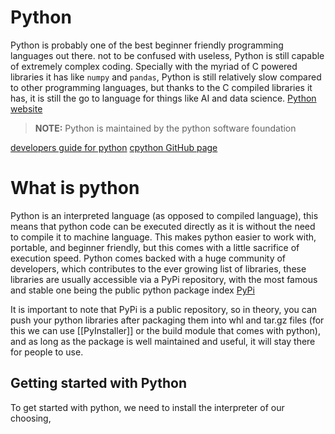 # Python
Python is probably one of the best beginner friendly programming languages out there. not to be confused with useless, Python is still capable of extremely complex coding. Specially with the myriad of C powered libraries it has like `numpy` and `pandas`, Python is still relatively slow compared to other programming languages, but thanks to the C compiled libraries it has, it is still the go to language for things like AI and data science.
[Python website](https://www.python.org/) 
>**NOTE:** Python is maintained by the python software foundation

[developers guide for python](https://devguide.python.org/)
[cpython GitHub page](https://github.com/python/cpython)


# What is python
Python is an interpreted language (as opposed to compiled language), this means that python code can be executed directly as it is without the need to compile it to machine language.
This makes python easier to work with, portable, and beginner friendly, but this comes with a little sacrifice of execution speed.
Python comes backed with a huge community of developers, which contributes to the ever growing list of libraries, these libraries are usually accessible via a PyPi repository, with the most famous and stable one being the public python package index [PyPi](https://pypi.org) 

It is important to note that PyPi is a public repository, so in theory, you can push your python libraries after packaging them into whl and tar.gz files (for this we can use [[PyInstaller]] or the build module that comes with python), and as long as the package is well maintained and useful, it will stay there for people to use.

## Getting started with Python
To get started with python, we need to install the interpreter of our choosing, 
